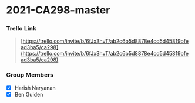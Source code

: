 # 2021-CA298-master

### Trello Link
> [https://trello.com/invite/b/6fJx3hvT/ab2c6b5d8878e4cd5d45819bfead3ba5/ca298](https://trello.com/invite/b/6fJx3hvT/ab2c6b5d8878e4cd5d45819bfead3ba5/ca298)

### Group Members
- [x] Harish Naryanan
- [x] Ben Guiden
